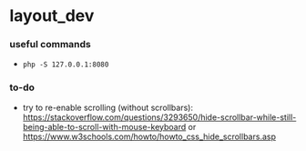 # layout_dev

### useful commands
* `php -S 127.0.0.1:8080`  

### to-do
* try to re-enable scrolling (without scrollbars): https://stackoverflow.com/questions/3293650/hide-scrollbar-while-still-being-able-to-scroll-with-mouse-keyboard or https://www.w3schools.com/howto/howto_css_hide_scrollbars.asp    